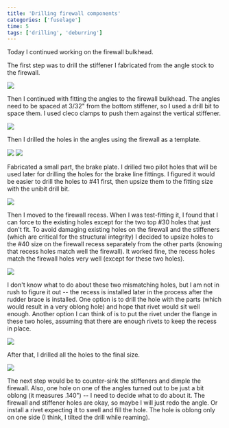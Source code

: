 ```yaml
---
title: 'Drilling firewall components'
categories: ['fuselage']
time: 5
tags: ['drilling', 'deburring']
---
```


Today I continued working on the firewall bulkhead.

<!-- more -->

The first step was to drill the stiffener I fabricated from the angle stock to the firewall.

![](0-fabricated-stiffener.jpeg)

Then I continued with fitting the angles to the firewall bulkhead. The angles need to be spaced at 3/32" from the bottom stiffener, so I used a drill bit to space them. I used cleco clamps to push them against the vertical stiffener.

![](1-clecoed-angle.jpeg)

Then I drilled the holes in the angles using the firewall as a template.

![](2-angle-drilled.jpeg)
![](3-angles-clecoed.jpeg)

Fabricated a small part, the brake plate. I drilled two pilot holes that will be used later for drilling the holes for the brake line fittings. I figured it would be easier to drill the holes to #41 first, then upsize them to the fitting size with the unibit drill bit.

![](4-fabricated-brake-plate.jpeg)

Then I moved to the firewall recess. When I was test-fitting it, I found that I can force to the existing holes except for the two top #30 holes that just don't fit. To avoid damaging existing holes on the firewall and the stiffeners (which are critical for the structural integrity) I decided to upsize holes to the #40 size on the firewall recess separately from the other parts (knowing that recess holes match well the firewall). It worked fine, the recess holes match the firewall holes very well (except for these two holes).

![](5-firewall-recess.jpeg)

I don't know what to do about these two mismatching holes, but I am not in rush to figure it out -- the recess is installed later in the process after the rudder brace is installed. One option is to drill the hole with the parts (which would result in a very oblong hole) and hope that rivet would sit well enough. Another option I can think of is to put the rivet under the flange in these two holes, assuming that there are enough rivets to keep the recess in place.

![](6-hole-mismatch.jpeg)

After that, I drilled all the holes to the final size.

![](8-everything-drilled.jpeg)

The next step would be to counter-sink the stiffeners and dimple the firewall. Also, one hole on one of the angles turned out to be just a bit oblong (it measures .140") -- I need to decide what to do about it. The firewall and stiffener holes are okay, so maybe I will just redo the angle. Or install a rivet expecting it to swell and fill the hole. The hole is oblong only on one side (I think, I tilted the drill while reaming).
